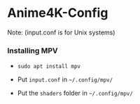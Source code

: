 # Anime4K-Config

Note: (input.conf is for Unix systems)

### Installing MPV
* `sudo apt install mpv`

* Put `input.conf` in `~/.config/mpv/`
* Put the `shaders` folder in `~/.config/mpv/`
  
